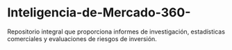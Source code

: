 # Inteligencia-de-Mercado-360-
Repositorio integral que proporciona informes de investigación, estadísticas comerciales y evaluaciones de riesgos de inversión.

